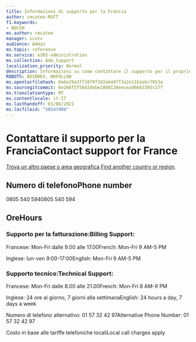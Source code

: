 ```yaml
---
title: Informazioni di supporto per la Francia
author: cmcatee-MSFT
f1.keywords:
- NOCSH
ms.author: cmcatee
manager: scotv
audience: Admin
ms.topic: reference
ms.service: o365-administration
ms.collection: Adm_Support
localization_priority: Normal
description: Informazioni su come contattare il supporto per il proprio paese o area geografica.
ROBOTS: NOINDEX, NOFOLLOW
ms.openlocfilehash: 0a6e29a3ff2879f3d2eb44ff3a2e11b1ebc7853a
ms.sourcegitcommit: 6e260f5f5842debe1098138eecea9068330dc17f
ms.translationtype: MT
ms.contentlocale: it-IT
ms.lasthandoff: 03/08/2021
ms.locfileid: "50547409"
---
```

# <a name="contact-support-for-france"></a><span data-ttu-id="96ca7-103">Contattare il supporto per la Francia</span><span class="sxs-lookup"><span data-stu-id="96ca7-103">Contact support for France</span></span>

<span data-ttu-id="96ca7-104">[Trova un altro paese o area geografica](../contact-support-for-business-products.md).</span><span class="sxs-lookup"><span data-stu-id="96ca7-104">[Find another country or region](../contact-support-for-business-products.md).</span></span>

## <a name="phone-number"></a><span data-ttu-id="96ca7-105">Numero di telefono</span><span class="sxs-lookup"><span data-stu-id="96ca7-105">Phone number</span></span>
<span data-ttu-id="96ca7-106">0805 540 594</span><span class="sxs-lookup"><span data-stu-id="96ca7-106">0805 540 594</span></span>

## <a name="hours"></a><span data-ttu-id="96ca7-107">Ore</span><span class="sxs-lookup"><span data-stu-id="96ca7-107">Hours</span></span>
### <a name="billing-support"></a><span data-ttu-id="96ca7-108">Supporto per la fatturazione:</span><span class="sxs-lookup"><span data-stu-id="96ca7-108">Billing Support:</span></span>

<span data-ttu-id="96ca7-109">Francese: Mon-Fri dalle 9.00 alle 17.00</span><span class="sxs-lookup"><span data-stu-id="96ca7-109">French: Mon-Fri 9 AM-5 PM</span></span>

<span data-ttu-id="96ca7-110">Inglese: lun-ven 9:00-17:00</span><span class="sxs-lookup"><span data-stu-id="96ca7-110">English: Mon-Fri 9 AM-5 PM</span></span>

### <a name="technical-support"></a><span data-ttu-id="96ca7-111">Supporto tecnico:</span><span class="sxs-lookup"><span data-stu-id="96ca7-111">Technical Support:</span></span>

<span data-ttu-id="96ca7-112">Francese: Mon-Fri dalle 8.00 alle 21.00</span><span class="sxs-lookup"><span data-stu-id="96ca7-112">French: Mon-Fri 8 AM-9 PM</span></span>

<span data-ttu-id="96ca7-113">Inglese: 24 ore al giorno, 7 giorni alla settimana</span><span class="sxs-lookup"><span data-stu-id="96ca7-113">English: 24 hours a day, 7 days a week</span></span>

<span data-ttu-id="96ca7-114">Numero di telefono alternativo: 01 57 32 42 97</span><span class="sxs-lookup"><span data-stu-id="96ca7-114">Alternative Phone Number: 01 57 32 42 97</span></span>

<span data-ttu-id="96ca7-115">Costo in base alle tariffe telefoniche locali</span><span class="sxs-lookup"><span data-stu-id="96ca7-115">Local call charges apply</span></span>
